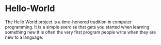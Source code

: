 # Hello-World
The Hello World project is a time-honored tradition in computer programming. It is a simple exercise that gets you started when learning something new
It is often the very first program people write when they are new to a language.
